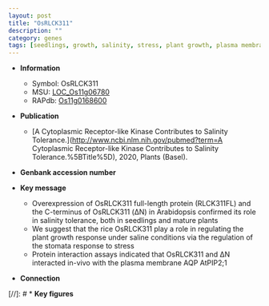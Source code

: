 ```yaml
---
layout: post
title: "OsRLCK311"
description: ""
category: genes
tags: [seedlings, growth, salinity, stress, plant growth, plasma membrane, stomata]
---
```


* **Information**  
    + Symbol: OsRLCK311  
    + MSU: [LOC_Os11g06780](http://rice.uga.edu/cgi-bin/ORF_infopage.cgi?orf=LOC_Os11g06780)  
    + RAPdb: [Os11g0168600](http://rapdb.dna.affrc.go.jp/viewer/gbrowse_details/irgsp1?name=Os11g0168600)  

* **Publication**  
    + [A Cytoplasmic Receptor-like Kinase Contributes to Salinity Tolerance.](http://www.ncbi.nlm.nih.gov/pubmed?term=A Cytoplasmic Receptor-like Kinase Contributes to Salinity Tolerance.%5BTitle%5D), 2020, Plants (Basel).

* **Genbank accession number**  

* **Key message**  
    + Overexpression of OsRLCK311 full-length protein (RLCK311FL) and the C-terminus of OsRLCK311 (ΔN) in Arabidopsis confirmed its role in salinity tolerance, both in seedlings and mature plants
    + We suggest that the rice OsRLCK311 play a role in regulating the plant growth response under saline conditions via the regulation of the stomata response to stress
    + Protein interaction assays indicated that OsRLCK311 and ΔN interacted in-vivo with the plasma membrane AQP AtPIP2;1

* **Connection**  

[//]: # * **Key figures**  


